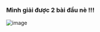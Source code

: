 
### Mình giải được 2 bài đầu nè !!!

![image](https://github.com/user-attachments/assets/0ef162dd-8c2c-4a65-a209-a5a4500ff7e6)
